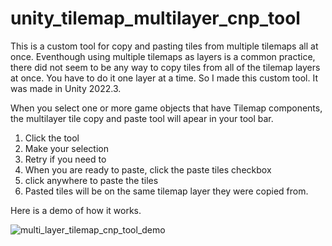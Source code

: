 # unity_tilemap_multilayer_cnp_tool

This is a custom tool for copy and pasting tiles from multiple tilemaps all at once. Eventhough using multiple tilemaps as layers is a common practice, there did not seem to be any way to copy tiles from all of the tilemap layers at once. You have to do it one layer at a time. So I made this custom tool. It was made in Unity 2022.3.

When you select one or more game objects that have Tilemap components, the multilayer tile copy and paste tool will apear in your tool bar.
1. Click the tool
2. Make your selection
3. Retry if you need to
4. When you are ready to paste, click the paste tiles checkbox
5. click anywhere to paste the tiles
6. Pasted tiles will be on the same tilemap layer they were copied from.

Here is a demo of how it works.

![multi_layer_tilemap_cnp_tool_demo](https://github.com/user-attachments/assets/71030cb7-c89c-4e2c-b062-2dabb79d590c)
